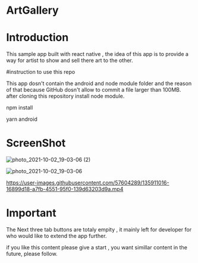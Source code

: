 # ArtGallery



# Introduction

This sample app built with react native , the idea of this app is to provide a way for artist to show and sell there art to the other.


#instruction to use this repo

This app dosn't contain the android and node module folder and the reason of that because GitHub dosn't allow to commit a file larger than 100MB.
after cloning this repository install node module.

npm install

yarn android


# ScreenShot

![photo_2021-10-02_19-03-06 (2)](https://user-images.githubusercontent.com/57604289/135910969-2409c9a2-caac-4359-b9a5-8183a8839788.jpg)


![photo_2021-10-02_19-03-06](https://user-images.githubusercontent.com/57604289/135910989-3d6863f1-1f6d-4045-8693-e986242852fb.jpg)


https://user-images.githubusercontent.com/57604289/135911016-16899d18-a7fb-4551-95f0-139d63203d9a.mp4

# Important

The Next three tab buttons are totaly empity , it mainly left for developer for who would like to extend the app further.

if you like this content please give a start , you want simillar content in the future, please follow.

